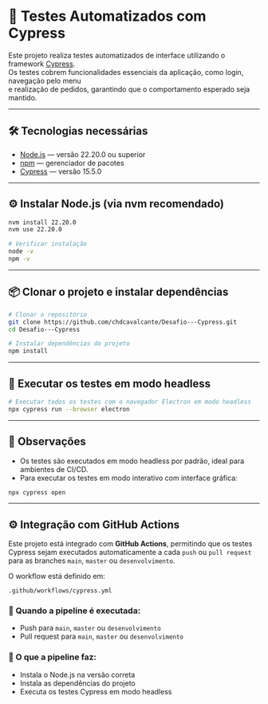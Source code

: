 # 🧪 Testes Automatizados com Cypress

Este projeto realiza testes automatizados de interface utilizando o framework [Cypress](https://www.cypress.io/).  
Os testes cobrem funcionalidades essenciais da aplicação, como login, navegação pelo menu  
e realização de pedidos, garantindo que o comportamento esperado seja mantido.

---

## 🛠️ Tecnologias necessárias

- [Node.js](https://nodejs.org/) — versão 22.20.0 ou superior  
- [npm](https://www.npmjs.com/) — gerenciador de pacotes  
- [Cypress](https://www.cypress.io/) — versão 15.5.0

---

## ⚙️ Instalar Node.js (via nvm recomendado)

```bash
nvm install 22.20.0
nvm use 22.20.0

# Verificar instalação
node -v
npm -v
```

---

## 📦 Clonar o projeto e instalar dependências

```bash
# Clonar o repositório
git clone https://github.com/chdcavalcante/Desafio---Cypress.git
cd Desafio---Cypress

# Instalar dependências do projeto
npm install
```

---

## 🚀 Executar os testes em modo headless

```bash
# Executar todos os testes com o navegador Electron em modo headless
npx cypress run --browser electron
```

---

## 📄 Observações

- Os testes são executados em modo headless por padrão, ideal para ambientes de CI/CD.
- Para executar os testes em modo interativo com interface gráfica:

```bash
npx cypress open
```

---

## ⚙️ Integração com GitHub Actions

Este projeto está integrado com **GitHub Actions**, permitindo que os testes Cypress sejam executados automaticamente a cada `push` ou `pull request` para as branches `main`, `master` ou `desenvolvimento`.

O workflow está definido em:

```
.github/workflows/cypress.yml
```

### 🔁 Quando a pipeline é executada:

- Push para `main`, `master` ou `desenvolvimento`
- Pull request para `main`, `master` ou `desenvolvimento`

### 🧪 O que a pipeline faz:

- Instala o Node.js na versão correta
- Instala as dependências do projeto
- Executa os testes Cypress em modo headless